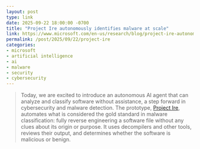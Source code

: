 ```yaml
---
layout: post
type: link
date: 2025-09-22 18:00:00 -0700
title: "Project Ire autonomously identifies malware at scale"
link: https://www.microsoft.com/en-us/research/blog/project-ire-autonomously-identifies-malware-at-scale/
permalink: /post/2025/09/22/project-ire
categories: 
- microsoft
- artificial intelligence
- ai
- malware
- security
- cybersecurity
---
```

<blockquote>Today, we are excited to introduce an autonomous AI agent that can analyze and classify software without assistance, a step forward in cybersecurity and malware detection. The prototype, <a href="https://www.microsoft.com/en-us/research/project/project-ire/">Project Ire</a>, automates what is considered the gold standard in malware classification: fully reverse engineering a software file without any clues about its origin or purpose. It uses decompilers and other tools, reviews their output, and determines whether the software is malicious or benign.<blockquote>